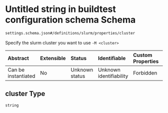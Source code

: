 # Untitled string in buildtest configuration schema Schema

```txt
settings.schema.json#/definitions/slurm/properties/cluster
```

Specify the slurm cluster you want to use `-M <cluster>`

| Abstract            | Extensible | Status         | Identifiable            | Custom Properties | Additional Properties | Access Restrictions | Defined In                                                                   |
| :------------------ | :--------- | :------------- | :---------------------- | :---------------- | :-------------------- | :------------------ | :--------------------------------------------------------------------------- |
| Can be instantiated | No         | Unknown status | Unknown identifiability | Forbidden         | Allowed               | none                | [settings.schema.json\*](../out/settings.schema.json "open original schema") |

## cluster Type

`string`
